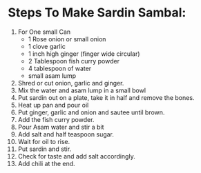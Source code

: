 # Steps To Make Sardin Sambal:

1. For One small Can
    * 1 Rose onion or small onion
    * 1 clove garlic
    * 1 inch high ginger (finger wide circular)
    * 2 Tablespoon fish curry powder
    * 4 tablespoon of water
    * small asam lump
2. Shred or cut onion, garlic and ginger.
3. Mix the water and asam lump in a small bowl
4. Put sardin out on a plate, take it in half and remove the bones.
5. Heat up pan and pour oil
6. Put ginger, garlic and onion and sautee until brown.
7. Add the fish curry powder.
8. Pour Asam water and stir a bit
9. Add salt and half teaspoon sugar.
10. Wait for oil to rise.
11. Put sardin and stir.
12. Check for taste and add salt accordingly.
13. Add chili at the end.
